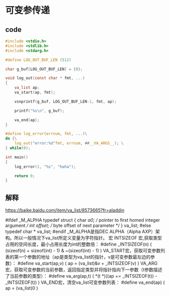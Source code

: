 # 可变参传递
## code
```c
#include <stdio.h>
#include <stdlib.h>
#include <stdarg.h>

#define LOG_OUT_BUF_LEN (512)

char g_buf[LOG_OUT_BUF_LEN] = {0};

void log_out(const char * fmt, ...)
{
    va_list ap;
    va_start(ap, fmt);

    vsnprintf(g_buf, LOG_OUT_BUF_LEN-1, fmt, ap);

    printf("%s\n", g_buf);

    va_end(ap);
}

#define log_error(errnum, fmt, ...)\
do {\
    log_out("error:%d"fmt, errnum, ##__VA_ARGS__); \
} while(0);

int main()
{
    log_error(1, "%s", "haha");

    return 0;
}

```
## 解释
https://baike.baidu.com/item/va_list/8573665?fr=aladdin

#ifdef _M_ALPHA
typedef struct {
char *a0; /* pointer to first homed integer argument */
int offset; /* byte offset of next parameter */
} va_list;
#else
typedef char * va_list;
#endif
_M_ALPHA是指DEC ALPHA（Alpha AXP）架构。所以一般情况下va_list所定义变量为字符指针。
宏
INTSIZEOF 宏,获取类型占用的空间长度，最小占用长度为int的整数倍：
#define _INTSIZEOF(n) ( (sizeof(n) + sizeof(int) - 1) & ~(sizeof(int) - 1) )
VA_START宏，获取可变参数列表的第一个参数的地址（ap是类型为va_list的指针，v是可变参数最左边的参数）：
#define va_start(ap,v) ( ap = (va_list)&v + _INTSIZEOF(v) )
VA_ARG宏，获取可变参数的当前参数，返回指定类型并将指针指向下一参数（t参数描述了当前参数的类型）：
#define va_arg(ap,t) ( *(t *)((ap += _INTSIZEOF(t)) - _INTSIZEOF(t)) )
VA_END宏，清空va_list可变参数列表：
#define va_end(ap) ( ap = (va_list)0 )

